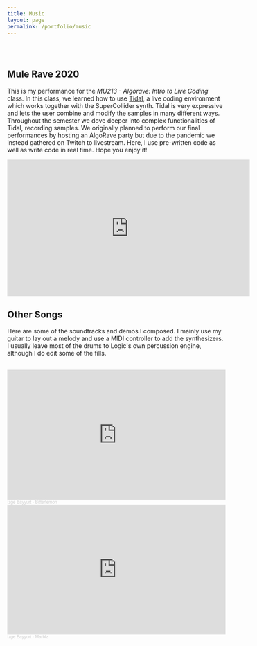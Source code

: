 ```yaml
---
title: Music
layout: page
permalink: /portfolio/music
---
```


<h2 style="margin-top: 75px"> Mule Rave 2020 </h2>
<p> This is my performance for the <i> MU213 - Algorave: Intro to Live Coding </i> class. In this class, we learned how to use <a href="https://tidalcycles.org"> Tidal</a>, a live coding environment which works together with the SuperCollider synth. Tidal is very expressive and lets the user combine and modify the samples in many different ways. Throughout the semester we dove deeper into complex functionalities of Tidal, recording samples. We originally planned to perform our final performances by hosting an AlgoRave party but due to the pandemic we instead gathered on Twitch to livestream. Here, I use pre-written code as well as write code in real time. Hope you enjoy it! </p>

<iframe width="560" height="315" src="https://www.youtube.com/embed/YCWjuKDOEs8" frameborder="0" allow="accelerometer; autoplay; clipboard-write; encrypted-media; gyroscope; picture-in-picture" allowfullscreen></iframe>

<h2 style="margin-top: 30px"> Other Songs </h2>
<p style="margin-bottom:30px"> Here are some of the soundtracks and demos I composed. I mainly use my guitar to lay out a melody and use a MIDI controller to add the synthesizers. I usually leave most of the drums to Logic's own percussion engine, although I do edit some of the fills. </p>

<iframe width="100%" height="300" scrolling="no" frameborder="no" allow="autoplay" src="https://w.soundcloud.com/player/?url=https%3A//api.soundcloud.com/tracks/993853648&color=%23ded764&auto_play=false&hide_related=false&show_comments=true&show_user=true&show_reposts=false&show_teaser=true&visual=true"></iframe><div style="font-size: 10px; color: #cccccc;line-break: anywhere;word-break: normal;overflow: hidden;white-space: nowrap;text-overflow: ellipsis; font-family: Interstate,Lucida Grande,Lucida Sans Unicode,Lucida Sans,Garuda,Verdana,Tahoma,sans-serif;font-weight: 100;"><a href="https://soundcloud.com/izge-bayyurt" title="Izge Bayyurt" target="_blank" style="color: #cccccc; text-decoration: none;">Izge Bayyurt</a> · <a href="https://soundcloud.com/izge-bayyurt/bitterlemon" title="Bitterlemon" target="_blank" style="color: #cccccc; text-decoration: none;">Bitterlemon</a></div>

<iframe margin-top="30px" width="100%" height="300" scrolling="no" frameborder="no" allow="autoplay" src="https://w.soundcloud.com/player/?url=https%3A//api.soundcloud.com/tracks/993875074&color=%23a7c4e0&auto_play=false&hide_related=false&show_comments=true&show_user=true&show_reposts=false&show_teaser=true&visual=true"></iframe><div style="font-size: 10px; color: #cccccc;line-break: anywhere;word-break: normal;overflow: hidden;white-space: nowrap;text-overflow: ellipsis; font-family: Interstate,Lucida Grande,Lucida Sans Unicode,Lucida Sans,Garuda,Verdana,Tahoma,sans-serif;font-weight: 100;"><a href="https://soundcloud.com/izge-bayyurt" title="Izge Bayyurt" target="_blank" style="color: #cccccc; text-decoration: none;">Izge Bayyurt</a> · <a href="https://soundcloud.com/izge-bayyurt/marblz" title="Marblz" target="_blank" style="color: #cccccc; text-decoration: none;">Marblz</a></div>
